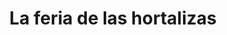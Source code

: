 ---
title: "La feria de las hortalizas"
url: /puerto-la-cruz/la-feria-de-las-hortalizas/
shop: frutería
---